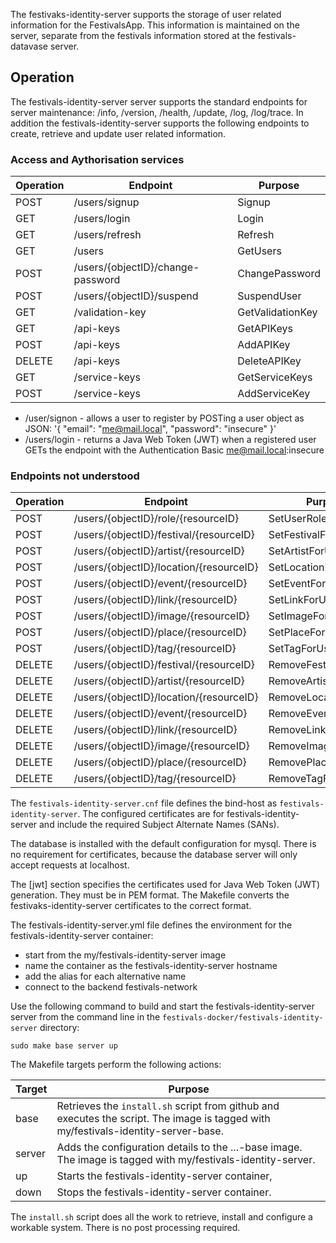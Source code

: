 The festivaks-identity-server supports the storage of user related information for the FestivalsApp. This information is maintained on the server, separate from the festivals information stored at the festivals-datavase server.


## Operation
The festivals-identity-server server supports the standard endpoints for server maintenance: /info, /version, /health, /update, /log, /log/trace. In addition the festivals-identity-server supports the following endpoints to create, retrieve and update user related information.

### Access and Aythorisation services
| Operation | Endpoint | Purpose |
| --- | --- | --- |
| POST | /users/signup | Signup |
| GET | /users/login | Login |
| GET | /users/refresh | Refresh |
| GET | /users | GetUsers |
| POST | /users/{objectID}/change-password | ChangePassword |
| POST | /users/{objectID}/suspend | SuspendUser |
| GET | /validation-key | GetValidationKey |
| GET | /api-keys | GetAPIKeys |
| POST | /api-keys | AddAPIKey |
| DELETE | /api-keys | DeleteAPIKey |
| GET | /service-keys | GetServiceKeys |
| POST | /service-keys | AddServiceKey |

* /user/signon - allows a user to register by POSTing a user object as JSON: '{ "email": "me@mail.local", "password": "insecure" }'
* /users/login - returns a Java Web Token (JWT) when a registered user GETs the endpoint with the Authentication Basic me@mail.local:insecure

### Endpoints not understood
| Operation | Endpoint | Purpose |
| --- | --- | --- |
| POST | /users/{objectID}/role/{resourceID} | SetUserRole |
| POST | /users/{objectID}/festival/{resourceID} | SetFestivalForUser |
| POST | /users/{objectID}/artist/{resourceID} | SetArtistForUser |
| POST | /users/{objectID}/location/{resourceID} | SetLocationForUser |
| POST | /users/{objectID}/event/{resourceID} | SetEventForUser |
| POST | /users/{objectID}/link/{resourceID} | SetLinkForUser |
| POST | /users/{objectID}/image/{resourceID} | SetImageForUser |
| POST | /users/{objectID}/place/{resourceID} | SetPlaceForUser |
| POST | /users/{objectID}/tag/{resourceID} | SetTagForUser |
| DELETE | /users/{objectID}/festival/{resourceID} | RemoveFestivalForUser |
| DELETE | /users/{objectID}/artist/{resourceID} | RemoveArtistForUser |
| DELETE | /users/{objectID}/location/{resourceID} | RemoveLocationForUser |
| DELETE | /users/{objectID}/event/{resourceID} | RemoveEventForUser |
| DELETE | /users/{objectID}/link/{resourceID} | RemoveLinkForUser |
| DELETE | /users/{objectID}/image/{resourceID} | RemoveImageForUser |
| DELETE | /users/{objectID}/place/{resourceID} | RemovePlaceForUser |
| DELETE | /users/{objectID}/tag/{resourceID} | RemoveTagForUser |

The `festivals-identity-server.cnf` file defines the bind-host as `festivals-identity-server`. The configured certificates are for festivals-identity-server and include the required Subject Alternate Names (SANs).

The database is installed with the default configuration for mysql. There is no requirement for certificates, because the database server will only accept requests at localhost.

The [jwt] section specifies the certificates used for Java Web Token (JWT) generation. They must be in PEM format. The Makefile converts the festivaks-identity-server certificates to the correct format. 

The festivals-identity-server.yml file defines the environment for the festivals-identity-server container:
* start from the my/festivals-identity-server image
* name the container as the festivals-identity-server hostname
* add the alias for each alternative name
* connect to the backend festivals-network

Use the following command to build and start the festivals-identity-server server from the command line in the `festivals-docker/festivals-identity-server` directory:
```
sudo make base server up
```

The Makefile targets perform the following actions:

| Target | Purpose |
| --- | --- |
| base | Retrieves the `install.sh` script from github and executes the script. The image is tagged with my/festivals-identity-server-base. |
| server | Adds the configuration details to the ...-base image. The image is tagged with my/festivals-identity-server. |
| up | Starts the festivals-identity-server container, |
| down | Stops the festivals-identity-server container. |

The `install.sh` script does all the work to retrieve, install and configure a workable system. There is no post processing required.




